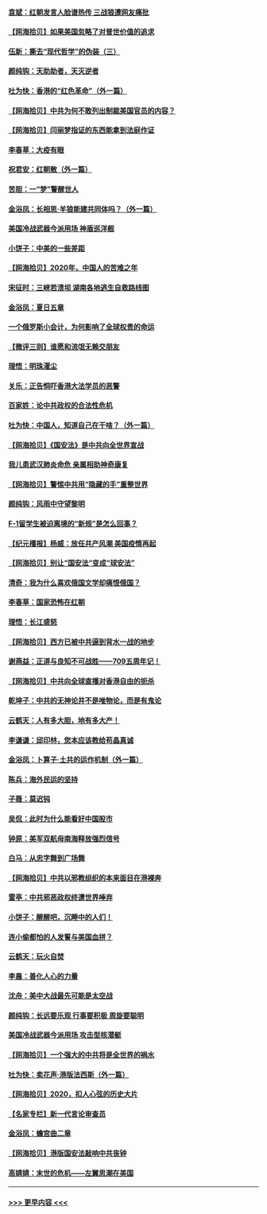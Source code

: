 #### [袁斌：红朝发言人脸谱热传 三战狼遭网友痛批](../pages/nsc993/n12262196.md?t=07171451) 
#### [【网海拾贝】如果美国忽略了对普世价值的追求](../pages/nsc993/n12260094.md?t=07171451) 
#### [伍新：撕去“现代哲学”的伪装（三）](../pages/nsc993/n12257814.md?t=07171451) 
#### [颜纯钩：天助助者，天灭逆者](../pages/nsc993/n12257239.md?t=07171451) 
#### [吐为快：香港的“红色革命”（外一篇）](../pages/nsc993/n12257129.md?t=07171451) 
#### [【网海拾贝】中共为何不敢列出制裁美国官员的内容？](../pages/nsc993/n12256499.md?t=07171451) 
#### [【网海拾贝】闫丽梦指证的东西能拿到法庭作证](../pages/nsc993/n12254739.md?t=07171451) 
#### [李春草：大疫有眼](../pages/nsc993/n12253231.md?t=07171451) 
#### [祝君安：红朝散（外一篇）](../pages/nsc993/n12252340.md?t=07171451) 
#### [苦胆：一“梦”警醒世人](../pages/nsc993/n12251661.md?t=07171451) 
#### [金浴凤：长相思·羊狼能建共同体吗？（外一篇）](../pages/nsc993/n12251570.md?t=07171451) 
#### [美国冷战武器今派用场 神盾巡洋舰](../pages/nsc993/n12251051.md?t=07171451) 
#### [小饼子：中美的一些差距](../pages/nsc993/n12251198.md?t=07171451) 
#### [【网海拾贝】2020年，中国人的苦难之年](../pages/nsc993/n12251012.md?t=07171451) 
#### [宋征时：三峡若溃坝 湖南各地逃生自救路线图](../pages/nsc993/n12250151.md?t=07171451) 
#### [金浴凤：夏日五章](../pages/nsc993/n12249556.md?t=07171451) 
#### [一个俄罗斯小会计，为何影响了全球权贵的命运](../pages/nsc993/n12249523.md?t=07171451) 
#### [【微评三则】谁愿和流氓无赖交朋友](../pages/nsc993/n12248892.md?t=07171451) 
#### [理悟：明珠濯尘](../pages/nsc993/n12248839.md?t=07171451) 
#### [关乐：正告恫吓香港大法学员的恶警](../pages/nsc993/n12248750.md?t=07171451) 
#### [百家姓：论中共政权的合法性危机](../pages/nsc993/n12248625.md?t=07171451) 
#### [吐为快：中国人，知道自己在干啥？（外一篇）](../pages/nsc993/n12248615.md?t=07171451) 
#### [【网海拾贝】《国安法》是中共向全世界宣战](../pages/nsc993/n12248498.md?t=07171451) 
#### [我儿患武汉肺炎命危 亲属相助神奇康复](../pages/nsc993/n12247576.md?t=07171451) 
#### [【网海拾贝】警惕中共用“隐藏的手”重整世界](../pages/nsc993/n12246247.md?t=07171451) 
#### [颜纯钩：风雨中守望黎明](../pages/nsc993/n12246291.md?t=07171451) 
#### [F-1留学生被迫离境的“新规”是怎么回事？](../pages/nsc993/n12246361.md?t=07171451) 
#### [【纪元播报】杨威：放任共产风潮 美国疫情再起](../pages/nsc993/n12240124.md?t=07171451) 
#### [【网海拾贝】别让“国安法“变成“球安法”](../pages/nsc993/n12242935.md?t=07171451) 
#### [清奇：我为什么喜欢俄国文学却痛恨俄国？](../pages/nsc993/n12240970.md?t=07171451) 
#### [李春草：国家恐怖在红朝](../pages/nsc993/n12240943.md?t=07171451) 
#### [理悟：长江盛怒](../pages/nsc993/n12240627.md?t=07171451) 
#### [【网海拾贝】西方已被中共逼到背水一战的地步](../pages/nsc993/n12240176.md?t=07171451) 
#### [谢燕益：正道与良知不可战胜——709五周年记！](../pages/nsc993/n12239775.md?t=07171451) 
#### [【网海拾贝】中共向全球直播对香港自由的扼杀](../pages/nsc993/n12239675.md?t=07171451) 
#### [乾坤子：中共的无神论并不是唯物论，而是有鬼论](../pages/nsc993/n12235337.md?t=07171451) 
#### [云鹤天：人有多大胆，地有多大产！](../pages/nsc993/n12235180.md?t=07171451) 
#### [李谦谦：邱印林，您本应该教给苟晶真诚](../pages/nsc993/n12235016.md?t=07171451) 
#### [金浴凤：卜算子·土共的运作机制（外一篇）](../pages/nsc993/n12234986.md?t=07171451) 
#### [陈兵：海外民运的坚持](../pages/nsc993/n12234976.md?t=07171451) 
#### [子薇：莫迟钝](../pages/nsc993/n12234945.md?t=07171451) 
#### [吴侃：此时为什么能看好中国股市](../pages/nsc993/n12234791.md?t=07171451) 
#### [钟原：美军双航母南海释放强烈信号](../pages/nsc993/n12234757.md?t=07171451) 
#### [白马：从忠字舞到广场舞](../pages/nsc993/n12233793.md?t=07171451) 
#### [【网海拾贝】中共以邪教组织的本来面目在港裸奔](../pages/nsc993/n12233705.md?t=07171451) 
#### [雷亭：中共邪恶政权终遭世界唾弃](../pages/nsc993/n12233527.md?t=07171451) 
#### [小饼子：醒醒吧，沉睡中的人们！](../pages/nsc993/n12233462.md?t=07171451) 
#### [连小偷都怕的人发誓与美国血拼？](../pages/nsc993/n12233384.md?t=07171451) 
#### [云鹤天：玩火自焚](../pages/nsc993/n12233200.md?t=07171451) 
#### [李晨：善化人心的力量](../pages/nsc993/n12232209.md?t=07171451) 
#### [沈舟：美中大战最先可能是太空战](../pages/nsc993/n12232144.md?t=07171451) 
#### [颜纯钩：长远要乐观 行事要积极 周旋要聪明](../pages/nsc993/n12231992.md?t=07171451) 
#### [美国冷战武器今派用场 攻击型核潜艇](../pages/nsc993/n12231191.md?t=07171451) 
#### [【网海拾贝】一个强大的中共将是全世界的祸水](../pages/nsc993/n12231562.md?t=07171451) 
#### [吐为快：卖花声‧港版法西斯（外一篇）](../pages/nsc993/n12229898.md?t=07171451) 
#### [【网海拾贝】2020，扣人心弦的历史大片](../pages/nsc993/n12229171.md?t=07171451) 
#### [【名家专栏】新一代言论审查员](../pages/nsc993/n12227794.md?t=07171451) 
#### [金浴凤：蟾宫曲二章](../pages/nsc993/n12228984.md?t=07171451) 
#### [【网海拾贝】港版国安法敲响中共丧钟](../pages/nsc993/n12226956.md?t=07171451) 
#### [高婧婧：末世的危机——左翼思潮在美国](../pages/nsc993/n12226818.md?t=07171451) 

----
#### [ >>> 更早内容 <<< ](../indexes/nsc993-earlier.md)
